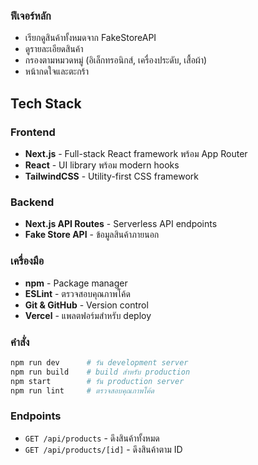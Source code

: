 ### ฟีเจอร์หลัก
- เรียกดูสินค้าทั้งหมดจาก FakeStoreAPI
- ดูรายละเอียดสินค้า
- กรองตามหมวดหมู่ (อิเล็กทรอนิกส์, เครื่องประดับ, เสื้อผ้า)
- หน้ากดใจและตะกร้า

## Tech Stack

### Frontend
- **Next.js** - Full-stack React framework พร้อม App Router
- **React** - UI library พร้อม modern hooks
- **TailwindCSS** - Utility-first CSS framework

### Backend
- **Next.js API Routes** - Serverless API endpoints
- **Fake Store API** - ข้อมูลสินค้าภายนอก

### เครื่องมือ
- **npm** - Package manager
- **ESLint** - ตรวจสอบคุณภาพโค้ด
- **Git & GitHub** - Version control
- **Vercel** - แพลตฟอร์มสำหรับ deploy

### คำสั่ง
```bash
npm run dev      # รัน development server
npm run build    # build สำหรับ production
npm start        # รัน production server
npm run lint     # ตรวจสอบคุณภาพโค้ด
```

### Endpoints
- `GET /api/products` - ดึงสินค้าทั้งหมด
- `GET /api/products/[id]` - ดึงสินค้าตาม ID
